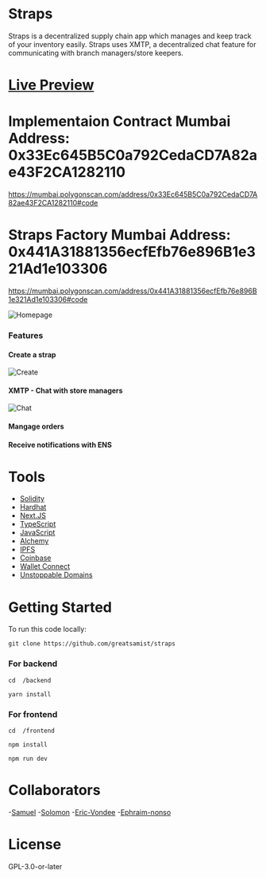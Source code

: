 # Straps

Straps is a decentralized supply chain app which manages and keep track of your inventory easily. Straps uses XMTP, a decentralized chat feature for communicating with branch managers/store keepers.

# [Live Preview](https://straps.vercel.app)

# Implementaion Contract Mumbai Address: 0x33Ec645B5C0a792CedaCD7A82ae43F2CA1282110

https://mumbai.polygonscan.com/address/0x33Ec645B5C0a792CedaCD7A82ae43F2CA1282110#code

# Straps Factory Mumbai Address: 0x441A31881356ecfEfb76e896B1e321Ad1e103306

https://mumbai.polygonscan.com/address/0x441A31881356ecfEfb76e896B1e321Ad1e103306#code

![Homepage](https://github.com/greatsamist/straps/blob/master/.docs/homepage.png)

### Features

#### Create a strap

![Create](https://github.com/greatsamist/straps/blob/master/.docs/create.png)

#### XMTP - Chat with store managers

![Chat](https://github.com/greatsamist/straps/blob/master/.docs/chat.png)

#### Mangage orders

#### Receive notifications with ENS

# Tools

- [Solidity](https://soliditylang.com)
- [Hardhat](https://Hardhat.org)
- [Next.JS](https://nextjs.org)
- [TypeScript](https://typescriptlang.org)
- [JavaScript](https://javascript.com)
- [Alchemy](https://alchemy.com)
- [IPFS](https://ipfs.io)
- [Coinbase](https://coinbase.com)
- [Wallet Connect](https://walletconnect.com)
- [Unstoppable Domains](https://unstoppabledomains.com)

# Getting Started

To run this code locally:

```
git clone https://github.com/greatsamist/straps
```

### For backend

```
cd  /backend
```

```
yarn install
```

### For frontend

```
cd  /frontend
```

```
npm install
```

```
npm run dev
```

# Collaborators

-[Samuel](https://github.com/greatsamist/) -[Solomon](https://github.com/olajuwon74) -[Eric-Vondee](https://github.com/Eric-Vondee) -[Ephraim-nonso](https://github.com/Ephraim-nonso)

# License

GPL-3.0-or-later
